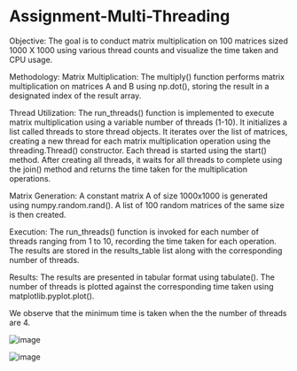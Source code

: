 # Assignment-Multi-Threading
Objective:
The goal is to conduct matrix multiplication on 100 matrices sized 1000 X 1000 using various thread counts and visualize the time taken and CPU usage.

Methodology:
Matrix Multiplication: The multiply() function performs matrix multiplication on matrices A and B using np.dot(), storing the result in a designated index of the result array.

Thread Utilization: The run_threads() function is implemented to execute matrix multiplication using a variable number of threads (1-10). It initializes a list called threads to store thread objects. It iterates over the list of matrices, creating a new thread for each matrix multiplication operation using the threading.Thread() constructor. Each thread is started using the start() method. After creating all threads, it waits for all threads to complete using the join() method and returns the time taken for the multiplication operations.

Matrix Generation: A constant matrix A of size 1000x1000 is generated using numpy.random.rand(). A list of 100 random matrices of the same size is then created.

Execution: The run_threads() function is invoked for each number of threads ranging from 1 to 10, recording the time taken for each operation. The results are stored in the results_table list along with the corresponding number of threads.

Results: The results are presented in tabular format using tabulate(). The number of threads is plotted against the corresponding time taken using matplotlib.pyplot.plot().

We observe that the minimum time is taken when the the number of threads are 4.

![image](https://github.com/svea-chawla/Assignment-Multi-Threading/assets/111569685/7c82865f-c1a8-4eb1-9ef0-4d89777b1103)


![image](https://github.com/svea-chawla/Assignment-Multi-Threading/assets/111569685/99b11d33-5d0d-408a-ab96-23e265849464)

